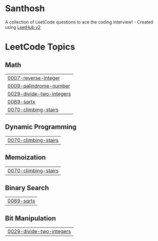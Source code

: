 # Santhosh
A collection of LeetCode questions to ace the coding interview! - Created using [LeetHub v2](https://github.com/arunbhardwaj/LeetHub-2.0)

<!---LeetCode Topics Start-->
# LeetCode Topics
## Math
|  |
| ------- |
| [0007-reverse-integer](https://github.com/Santhosh73420/Santhosh/tree/master/0007-reverse-integer) |
| [0009-palindrome-number](https://github.com/Santhosh73420/Santhosh/tree/master/0009-palindrome-number) |
| [0029-divide-two-integers](https://github.com/Santhosh73420/Santhosh/tree/master/0029-divide-two-integers) |
| [0069-sqrtx](https://github.com/Santhosh73420/Santhosh/tree/master/0069-sqrtx) |
| [0070-climbing-stairs](https://github.com/Santhosh73420/Santhosh/tree/master/0070-climbing-stairs) |
## Dynamic Programming
|  |
| ------- |
| [0070-climbing-stairs](https://github.com/Santhosh73420/Santhosh/tree/master/0070-climbing-stairs) |
## Memoization
|  |
| ------- |
| [0070-climbing-stairs](https://github.com/Santhosh73420/Santhosh/tree/master/0070-climbing-stairs) |
## Binary Search
|  |
| ------- |
| [0069-sqrtx](https://github.com/Santhosh73420/Santhosh/tree/master/0069-sqrtx) |
## Bit Manipulation
|  |
| ------- |
| [0029-divide-two-integers](https://github.com/Santhosh73420/Santhosh/tree/master/0029-divide-two-integers) |
<!---LeetCode Topics End-->